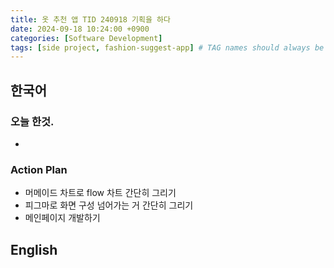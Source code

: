 ```yaml
---
title: 옷 추천 앱 TID 240918 기획을 하다
date: 2024-09-18 10:24:00 +0900
categories: [Software Development]
tags: [side project, fashion-suggest-app] # TAG names should always be lowercase
---
```


## 한국어

### 오늘 한것.

-

### Action Plan

- 머메이드 차트로 flow 차트 간단히 그리기
- 피그마로 화면 구성 넘어가는 거 간단히 그리기
- 메인페이지 개발하기

## English
